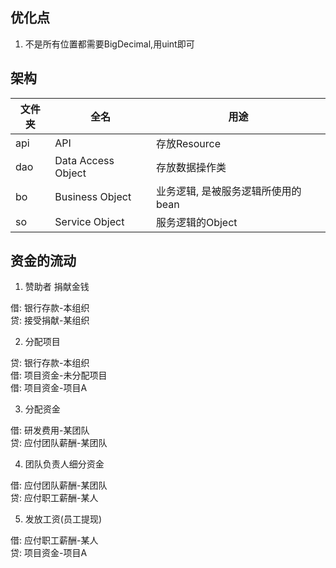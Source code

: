 ## 优化点
1. 不是所有位置都需要BigDecimal,用uint即可


## 架构


| 文件夹 | 全名                 | 用途                   |
|-----|--------------------|----------------------|
| api | API                | 存放Resource           |
| dao | Data Access Object | 存放数据操作类              |
| bo  | Business Object    | 业务逻辑, 是被服务逻辑所使用的bean |
| so  | Service Object     | 服务逻辑的Object          |

## 资金的流动

1. 赞助者 捐献金钱  

借: 银行存款-本组织  
贷: 接受捐献-某组织  

2. 分配项目  

贷: 银行存款-本组织  
借: 项目资金-未分配项目     
借: 项目资金-项目A  
 
3. 分配资金  

借: 研发费用-某团队  
贷: 应付团队薪酬-某团队  

4. 团队负责人细分资金  

借: 应付团队薪酬-某团队  
贷: 应付职工薪酬-某人  

5. 发放工资(员工提现)  

借: 应付职工薪酬-某人  
贷: 项目资金-项目A  
